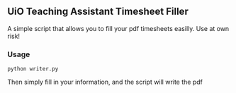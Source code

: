 ## UiO Teaching Assistant Timesheet Filler

A simple script that allows you to fill your pdf timesheets easilly. Use at own risk!

### Usage
`python writer.py`

Then simply fill in your information, and the script will write the pdf
